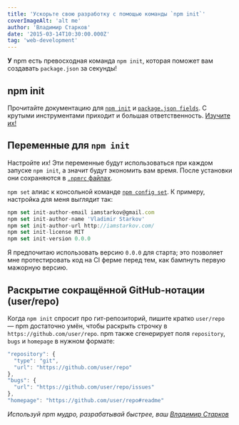 ```yaml
---
title: 'Ускорьте свою разработку с помощью команды `npm init`'
coverImageAlt: 'alt me'
author: 'Владимир Старков'
date: '2015-03-14T10:30:00.000Z'
tag: 'web-development'
---
```


**У** npm есть превосходная команда `npm init`, которая поможет вам создавать
`package.json` за секунды!

## npm init

Прочитайте документацию для [`npm init`][init] и [`package.json fields`][pkg].
С крутыми инструментами приходит и большая ответственность. [Изучите их!][docs]

[docs]: https://docs.npmjs.com/
[init]: https://docs.npmjs.com/cli/init
[pkg]: https://docs.npmjs.com/files/package.json

## Переменные для `npm init`

Настройте их! Эти переменные будут использоваться при каждом запуске `npm init`,
а значит будут экономить вам время. После установки они сохраняются
в [`.npmrc` файлах][npmrc].

`npm set` алиас к консольной команде [`npm config set`][config].
К примеру, настройка для меня выглядит так:

```js
npm set init-author-email iamstarkov@gmail.com
npm set init-author-name 'Vladimir Starkov'
npm set init-author-url http://iamstarkov.com/
npm set init-license MIT
npm set init-version 0.0.0
```

Я предпочитаю использовать версию `0.0.0` для старта; это позволяет мне протестировать код
на CI ферме перед тем, как бампнуть первую мажорную версию.


[npmrc]: https://docs.npmjs.com/files/npmrc
[config]: https://docs.npmjs.com/cli/config


## Раскрытие сокращённой GitHub-нотации (user/repo)

Когда `npm init` спросит про гит-репозиторий, пишите кратко `user/repo` —
npm достаточно умён, чтобы раскрыть строчку в `https://github.com/user/repo`.
npm также сгенерирует поля `repository`, `bugs` и `homepage`
в нужном формате:

```js
"repository": {
  "type": "git",
  "url": "https://github.com/user/repo"
},
"bugs": {
  "url": "https://github.com/user/repo/issues"
},
"homepage": "https://github.com/user/repo#readme"
```

_Используй npm мудро, разрабатывай быстрее,_
_ваш [Владимир Старков](http://iamstarkov.com/)_
